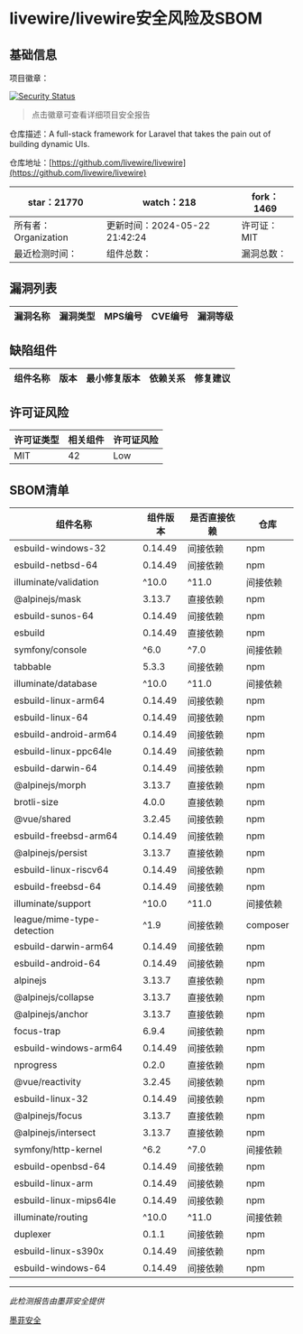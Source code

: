 # livewire/livewire安全风险及SBOM

## 基础信息

项目徽章：

[![Security Status](https://www.murphysec.com/platform3/v31/badge/1793354862597156864.svg)](https://www.murphysec.com/console/report/1692967165772980224/1793354862597156864)

> 点击徽章可查看详细项目安全报告

仓库描述：A full-stack framework for Laravel that takes the pain out of building dynamic UIs.

仓库地址：[https://github.com/livewire/livewire](https://github.com/livewire/livewire)

| star：21770 | watch：218 | fork：1469 |
| ----------- | -------------- | ------------ |
| 所有者：Organization | 更新时间：2024-05-22 21:42:24 | 许可证：MIT |
| 最近检测时间： | 组件总数： | 漏洞总数： |




## 漏洞列表

| 漏洞名称 | 漏洞类型 | MPS编号 | CVE编号 | 漏洞等级 |
| ------- | ------ | ------- | ------ | ----- |





## 缺陷组件

| 组件名称 | 版本 | 最小修复版本 | 依赖关系 | 修复建议 |
| -------- | ---- | ------------ | -------- | -------- |





## 许可证风险

| 许可证类型 | 相关组件 | 许可证风险 |
| ---------- | -------- | ---------- |
|MIT|42|Low|




## SBOM清单

| 组件名称 | 组件版本 | 是否直接依赖 | 仓库 |
| -------- | -------- | ------------ | ---- |
|esbuild-windows-32|0.14.49|间接依赖|npm|
|esbuild-netbsd-64|0.14.49|间接依赖|npm|
|illuminate/validation|^10.0|^11.0|间接依赖|composer|
|@alpinejs/mask|3.13.7|直接依赖|npm|
|esbuild-sunos-64|0.14.49|间接依赖|npm|
|esbuild|0.14.49|直接依赖|npm|
|symfony/console|^6.0|^7.0|间接依赖|composer|
|tabbable|5.3.3|间接依赖|npm|
|illuminate/database|^10.0|^11.0|间接依赖|composer|
|esbuild-linux-arm64|0.14.49|间接依赖|npm|
|esbuild-linux-64|0.14.49|间接依赖|npm|
|esbuild-android-arm64|0.14.49|间接依赖|npm|
|esbuild-linux-ppc64le|0.14.49|间接依赖|npm|
|esbuild-darwin-64|0.14.49|间接依赖|npm|
|@alpinejs/morph|3.13.7|直接依赖|npm|
|brotli-size|4.0.0|直接依赖|npm|
|@vue/shared|3.2.45|间接依赖|npm|
|esbuild-freebsd-arm64|0.14.49|间接依赖|npm|
|@alpinejs/persist|3.13.7|直接依赖|npm|
|esbuild-linux-riscv64|0.14.49|间接依赖|npm|
|esbuild-freebsd-64|0.14.49|间接依赖|npm|
|illuminate/support|^10.0|^11.0|间接依赖|composer|
|league/mime-type-detection|^1.9|间接依赖|composer|
|esbuild-darwin-arm64|0.14.49|间接依赖|npm|
|esbuild-android-64|0.14.49|间接依赖|npm|
|alpinejs|3.13.7|直接依赖|npm|
|@alpinejs/collapse|3.13.7|直接依赖|npm|
|@alpinejs/anchor|3.13.7|直接依赖|npm|
|focus-trap|6.9.4|间接依赖|npm|
|esbuild-windows-arm64|0.14.49|间接依赖|npm|
|nprogress|0.2.0|直接依赖|npm|
|@vue/reactivity|3.2.45|间接依赖|npm|
|esbuild-linux-32|0.14.49|间接依赖|npm|
|@alpinejs/focus|3.13.7|直接依赖|npm|
|@alpinejs/intersect|3.13.7|直接依赖|npm|
|symfony/http-kernel|^6.2|^7.0|间接依赖|composer|
|esbuild-openbsd-64|0.14.49|间接依赖|npm|
|esbuild-linux-arm|0.14.49|间接依赖|npm|
|esbuild-linux-mips64le|0.14.49|间接依赖|npm|
|illuminate/routing|^10.0|^11.0|间接依赖|composer|
|duplexer|0.1.1|间接依赖|npm|
|esbuild-linux-s390x|0.14.49|间接依赖|npm|
|esbuild-windows-64|0.14.49|间接依赖|npm|


------

*此检测报告由墨菲安全提供*

[墨菲安全](www.murphysec.com)